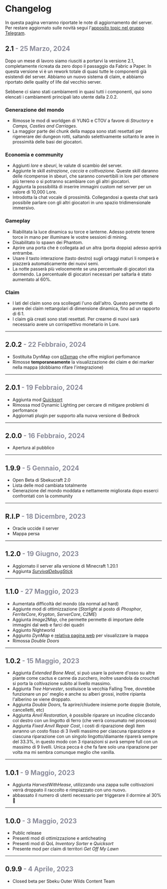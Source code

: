 # Changelog
In questa pagina verranno riportate le note di aggiornamento del server.  
Per restare aggiornato sulle novità segui l'[apposito topic nel gruppo Telegram](https://t.me/sbekucraft/39812).

## **2.1** <span style="color: #8B8C9A">- 25 Marzo, 2024</span>
Dopo un mese di lavoro siamo riusciti a portarvi la versione 2.1, completamente ricreata da zero dopo il passaggio da Fabric a Paper. In questa versione vi è un rework totale di quasi tutte le componenti già esistendi del server. Abbiamo un nuovo sistema di claim, e abbiamo riportato delle quality of life dal vecchio server.

Sebbene ci siano stati cambiamenti in quasi tutti i componenti, qui sono elencati i cambiamenti principali lato utente dalla 2.0.2.

### Generazione del mondo
- Rimosse le mod di worldgen di YUNG e CTOV a favore di *Structory* e *Camps, Castles and Carriages*.
- La maggior parte dei chunk della mappa sono stati resettati per rigenerare dei dungeon rotti, saltando selettivamente soltanto le aree in prossimità delle basi dei giocatori.
### Economia e community
- Aggiunti *lore* e *sbeuri*, le valute di scambio del server.
- Aggiunte le skill *estrazione*, *caccia* e *coltivazione*. Queste skill daranno delle ricompense in sbeuri, che saranno convertibili in lore per ottenere più terreno o si potranno scambiare con gli altri giocatori.
- Aggiunta la possibilità di inserire immagini custom nel server per un valore di 10,000 Lore.
- Introdotta la chat vocale di prossimità. Collegandosi a questa chat sarà possibile parlare con gli altri giocatori in uno spazio tridimensionale immersivo.
### Gameplay
- Riabilitata la luce dinamica su torce e lanterne. Adesso potrete tenere torce in mano per illuminare le vostre sessioni di mining.
- Disabilitato lo spawn dei Phantom.
- Aprire una porta che è collegata ad un altra (porta doppia) adesso aprirà entrambe.
- Usare il tasto interazione (tasto destro) sugli ortaggi maturi li romperà e piazzerà automaticamente dei nuovi semi.
- La notte passerà più velocemente se una percentuale di giocatori sta dormendo. La percentuale di giocatori necessari per saltarla è stato aumentato al 60%.
### Claim
- I lati del claim sono ora scollegati l'uno dall'altro. Questo permette di avere dei claim rettangolari di dimensione dinamica, fino ad un rapporto di 6:1.
- I claim già creati sono stati resettati. Per crearne di nuovi sarà necessario avere un corrispettivo monetario in Lore.

---
## **2.0.2** <span style="color: #8B8C9A">- 22 Febbraio, 2024</span>
- Sostituita DynMap con [pl3xmap](https://modrinth.com/plugin/pl3xmap) che offre migliori perfomance
- Rimosse **temporaneamente** la visualizzazione dei claim e dei marker nella mappa (dobbiamo rifare l'integrazione)

---
## **2.0.1** <span style="color: #8B8C9A">- 19 Febbraio, 2024</span>
- Aggiunta mod [Quicksort](https://modrinth.com/mod/quicksort) 
- Rimossa mod Dynamic Lighting per cercare di mitigare problemi di perfomance
- Aggiornati plugin per supporto alla nuova versione di Bedrock

---
## **2.0.0** <span style="color: #8B8C9A">- 16 Febbraio, 2024</span>
- Apertura al pubblico

---
## **1.9.9** <span style="color: #8B8C9A">- 5 Gennaio, 2024</span>
- Open Beta di Sbekucraft 2.0
- Lista delle mod cambiata totalmente
- Generazione del mondo moddata e nettamente migliorata dopo esserci confrontati con la community

---
## R.I.P <span style="color: #8B8C9A">- 18 Dicembre, 2023</span>
- Oracle uccide il server
- Mappa persa 

---
## **1.2.0** <span style="color: #8B8C9A">- 19 Giugno, 2023</span>
- Aggiornato il server alla versione di Minecraft 1.20.1
- Aggiunta [*SurvivalDebugStick*](https://www.curseforge.com/minecraft/mc-mods/survival-debug-stick)

---
## **1.1.0** <span style="color: #8B8C9A">- 27 Maggio, 2023</span>
- Aumentata difficoltà del mondo (da normal ad hard)
- Aggiunte mod di ottimizzazione (*Starlight* al posto di *Phosphor*, *FerriteCore*, *Krypton*, *ServerCore*, *C2ME*)
- Aggiunta *Image2Map*, che permette permette di importare delle immagini dal web e farci dei quadri
- Aggiunto Nightworld
- Aggiunto *DynMap* e [relativa pagina web](https://map.sbekucraft.it) per visualizzare la mappa
- Rimossa *Double Doors*

---
## **1.0.2** <span style="color: #8B8C9A">- 15 Maggio, 2023</span>
- Aggiunta *Extended Bone Meal*, si può usare la polvere d'osso su altre piante come cactus e canne da zucchero, inoltre usandola da crouchati si porta la coltivazione subito al livello massimo.
- Aggiunta *Tree Harvester*, sostiuisce la vecchia Falling Tree, dovrebbe funzionare un po' meglio e anche su alberi grossi, inotlre ripianta l'alberino se viene droppato.
- Aggiunta *Double Doors*, fa aprire/chiudere insieme porte doppie (botole, cancelletti, etc)
- Aggiunta *Anvil Restoration*, è possibile riparare un incudine cliccando col destro con un lingotto di ferro (che verrà consumato nel processo)
- Aggiunta *Fixed Anvil Repair Cost*, i costi di riparazione degli item avranno un costo fisso di 3 livelli massimo per ciascuna riparazione e ciascuna riparazione con un singolo lingotto/diamante riparerà sempre del 33.3%, in questo modo con 3 riparazioni si avrà sempre full con un massimo di 9 livelli. Unica pecca è che fa fare solo una riparazione per volta ma mi sembra comunque meglio che vanilla.

---
## **1.0.1** <span style="color: #8B8C9A">- 9 Maggio, 2023</span>
- Aggiunta *HarvestWithHease*, utilizzando una zappa sulle coltivazioni verrà droppato il raccolto e rimpiazzato con uno nuovo.
- abbassato il numero di utenti necessario per triggerare il dormire al 30% 🛌

---
## **1.0.0** <span style="color: #8B8C9A">- 3 Maggio, 2023</span>
- Public release
- Presenti mod di ottimizzazione e anticheating 
- Presenti mod di QoL *Inventory Sorter* e *Quicksort*
- Presente mod per claim di territori *Get Off My Lawn*

---
## **0.9.9** <span style="color: #8B8C9A">- 4 Aprile, 2023</span>
- Closed beta per Sbeku Outer Wilds Content Team 
